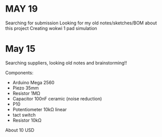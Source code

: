 # MAY 19

Searching for submission
Looking for my old notes/sketches/BOM about this project
Creating wokwi 1 pad simulation

# May 15

Searching suppliers, looking old notes and brainstorming!!

Components:
- Arduino Mega 2560
- Piezo 35mm
- Resistor 1MΩ
- Capacitor 100nF ceramic (noise reduction)
- P10
- Potentiometer 10kΩ linear
- tact switch
- Resistor 10kΩ

About 10 USD
